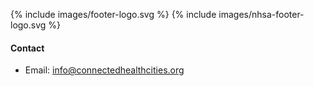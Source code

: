---
---

{% include images/footer-logo.svg %}
{% include images/nhsa-footer-logo.svg %}

#### Contact

- Email: <a href="mailto:info@connectedhealthcities.org">info@connectedhealthcities.org</a>
